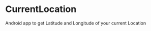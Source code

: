 CurrentLocation
===============

Android app to get Latitude and Longitude of your current Location

